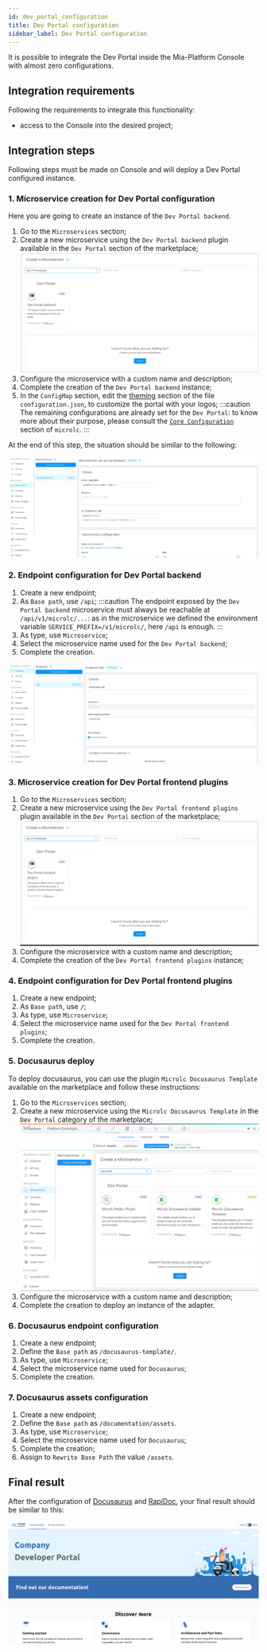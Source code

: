 ```yaml
---
id: dev_portal_configuration
title: Dev Portal configuration
sidebar_label: Dev Portal configuration
---
```


It is possible to integrate the Dev Portal inside the Mia-Platform Console with almost zero configurations.

## Integration requirements

Following the requirements to integrate this functionality:

- access to the Console into the desired project;

## Integration steps

Following steps must be made on Console and will deploy a Dev Portal configured instance.

### 1. Microservice creation for Dev Portal configuration

Here you are going to create an instance of the `Dev Portal backend`.

1. Go to the `Microservices` section;
2. Create a new microservice using the `Dev Portal backend` plugin available in the `Dev Portal` section of the marketplace;
   ![Dev Portal backend](./img/dev_portal_backend.png)
3. Configure the microservice with a custom name and description;
4. Complete the creation of the `Dev Portal backend` instance;
5. In the `ConfigMap` section, edit the [theming](../business_suite/microlc/core_configuration.md#theming) section of the file `configuration.json`, to customize the portal with your logos;
   :::caution
   The remaining configurations are already set for the `Dev Portal`: to know more about their purpose, please consult the [`Core Configuration`](../business_suite/microlc/core_configuration.md) section of `microlc`. 
   :::

At the end of this step, the situation should be similar to the following:

![Backend service configured](./img/dev_portal_api_microservice_configured.png)

### 2. Endpoint configuration for Dev Portal backend

1. Create a new endpoint;
2. As `Base path`, use `/api`;
   :::caution
   The endpoint exposed by the `Dev Portal backend` microservice must always be reachable at `/api/v1/microlc/...`: 
   as in the microservice we defined the environment variable `SERVICE_PREFIX=/v1/microlc/`, here `/api` is enough.
   :::
3. As type, use `Microservice`;
4. Select the microservice name used for the `Dev Portal backend`;
5. Complete the creation.

![Backend endpoint configured](./img/dev_portal_api_configured.png)

### 3. Microservice creation for Dev Portal frontend plugins

1. Go to the `Microservices` section;
2. Create a new microservice using the `Dev Portal frontend plugins` plugin available in the `Dev Portal` section of the marketplace;
   ![Dev Portal frontend](./img/dev_portal_frontend.png)
3. Configure the microservice with a custom name and description;
4. Complete the creation of the `Dev Portal frontend plugins` instance;

### 4. Endpoint configuration for Dev Portal frontend plugins

1. Create a new endpoint;
2. As `Base path`, use `/`;
3. As type, use `Microservice`;
4. Select the microservice name used for the `Dev Portal frontend plugins`;
5. Complete the creation.

### 5. Docusaurus deploy

To deploy docusaurus, you can use the plugin `Microlc Docusaurus Template` available on the marketplace and follow these instructions:

1. Go to the `Microservices` section;
2. Create a new microservice using the `Microlc Docusaurus Template` in the `Dev Portal` category of the marketplace;
   ![Docusaurus Template](img/docusaurus_adapter_marketplace.png)
3. Configure the microservice with a custom name and description;
4. Complete the creation to deploy an instance of the adapter.

### 6. Docusaurus endpoint configuration

1. Create a new endpoint;
2. Define the `Base path` as `/docusaurus-template/`.
3. As type, use `Microservice`;
4. Select the microservice name used for `Docusaurus`;
5. Complete the creation.

### 7. Docusaurus assets configuration

1. Create a new endpoint;
2. Define the `Base path` as `/documentation/assets`.
3. As type, use `Microservice`;
4. Select the microservice name used for `Docusaurus`;
5. Complete the creation;
6. Assign to `Rewrite Base Path` the value `/assets`.

## Final result

After the configuration of [Docusaurus](docusaurus.md) and [RapiDoc](rapidoc.md), your final result should be similar to this:

![Final Result](img/final-result.png)
